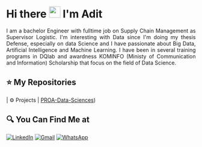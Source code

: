 # Hi there <img src="https://github.com/TheDudeThatCode/TheDudeThatCode/blob/master/Assets/Hi.gif" width="30px"> I'm Adit

<p align="justify">
  I am a bachelor Engineer with fulltime job on Supply Chain Management as Supervisor Logistic. I'm interesting with Data since I'm doing my thesis Defense, especially on data Science and I have passionate about Big Data, Artificial Intelligence and Machine Learning. I have been in several training programs in DQlab and awardness KOMINFO (Ministy of Communication and Information)  Scholarship that focus on the field of Data Science.
</p>

 ## ⭐ My Repositories
| ⚙ Projects | [PROA-Data-Sciences](https://github.com/Adityanurilman/PROA-Data-Science))

## 🔍 You Can Find Me at

<p>
  <a href="https://www.linkedin.com/in/adityanurilman" target="_blank"><img alt="LinkedIn" src="https://img.shields.io/badge/linkedin-%230077B5.svg?&style=for-the-badge&logo=linkedin&logoColor=white" /></a>   
  <a href="mailto:adityanurilmanw@gmail.com" target="_blank"><img alt="Gmail" src="https://img.shields.io/badge/gmail-D14836?&style=for-the-badge&logo=gmail&logoColor=white"/></a>    
  <a href="https://api.whatsapp.com/send?phone=6287770854496&text=Hello%20my%20name%20Aditya%2C%20I%27m%20specialist%20of%20data%20scientist%2Fdata%20analyst%20and%20web%20development.%20May%20I%20help%20you%3F%20we%27ll%20make%20it%20easier." target="_blank"><img alt="WhatsApp" src="https://img.shields.io/badge/WhatsApp-25D366?style=for-the-badge&logo=whatsapp&logoColor=white" /></a>  
</p>
